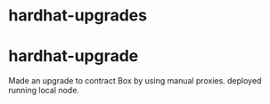 # hardhat-upgrades
# hardhat-upgrade

Made an upgrade to contract Box by using manual proxies.
deployed running local node.


